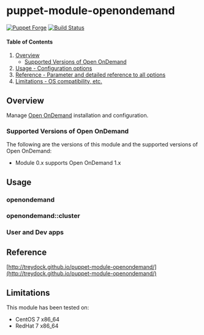 # puppet-module-openondemand

[![Puppet Forge](http://img.shields.io/puppetforge/v/treydock/openondemand.svg)](https://forge.puppetlabs.com/treydock/openondemand)
[![Build Status](https://travis-ci.org/treydock/puppet-module-openondemand.png)](https://travis-ci.org/treydock/puppet-module-openondemand)

#### Table of Contents

1. [Overview](#overview)
    * [Supported Versions of Open OnDemand](#supported-versions-of-open-ondemand)
2. [Usage - Configuration options](#usage)
3. [Reference - Parameter and detailed reference to all options](#reference)
4. [Limitations - OS compatibility, etc.](#limitations)

## Overview

Manage [Open OnDemand](http://openondemand.org/) installation and configuration.

### Supported Versions of Open OnDemand

The following are the versions of this module and the supported versions of Open OnDemand:

* Module 0.x supports Open OnDemand 1.x

## Usage

### openondemand

### openondemand::cluster

### User and Dev apps

## Reference

[http://treydock.github.io/puppet-module-openondemand/](http://treydock.github.io/puppet-module-openondemand/)

## Limitations

This module has been tested on:

* CentOS 7 x86_64
* RedHat 7 x86_64
